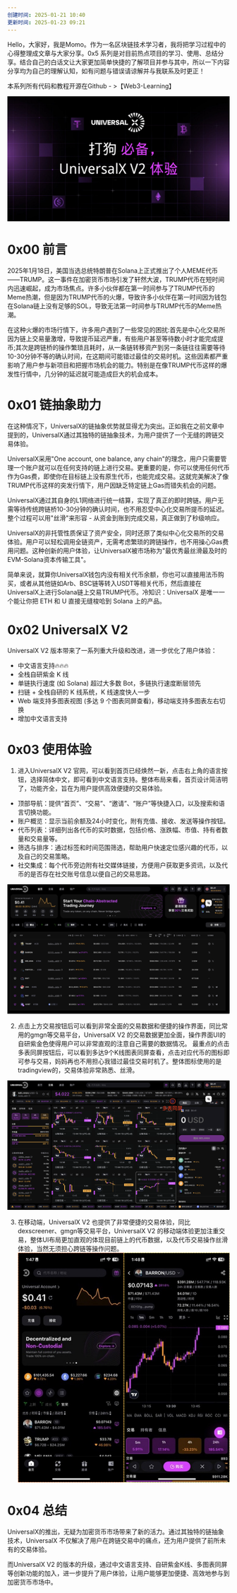 ```yaml
---
创建时间: 2025-01-21 10:40
更新时间: 2025-01-23 09:21
---
```


Hello，大家好，我是Momo。作为一名区块链技术学习者，我将把学习过程中的心得整理成文章与大家分享。0x5 系列是对目前热点项目的学习、使用、总结分享。结合自己的白话文让大家更加简单快捷的了解项目并参与其中，所以一下内容分享均为自己的理解认知，如有问题与错误请谅解并与我联系及时更正！

本系列所有代码和教程开源在Github - >【Web3-Learning】

![alt text](./img/2025-01-21-2.png)

# 0x00 前言

2025年1月18日，美国当选总统特朗普在Solana上正式推出了个人MEME代币——TRUMP。这一事件在加密货币市场引发了轩然大波，TRUMP代币在短时间内迅速崛起，成为市场焦点。许多小伙伴都在第一时间参与了TRUMP代币的Meme热潮，但是因为TRUMP代币的火爆，导致许多小伙伴在第一时间因为钱包在Solana链上没有足够的SOL，导致无法第一时间参与TRUMP代币的Meme热潮。

在这种火爆的市场行情下，许多用户遇到了一些常见的困扰:首先是中心化交易所因为链上交易量激增，导致提币延迟严重，有些用户甚至等待数小时才能完成提币;其次是跨链桥的操作繁琐且耗时，从一条链转移资产到另一条链往往需要等待10-30分钟不等的确认时间，在这期间可能错过最佳的交易时机。这些因素都严重影响了用户参与新项目和把握市场机会的能力。特别是在像TRUMP代币这样的爆发性行情中，几分钟的延迟就可能造成巨大的机会成本。

# 0x01 链抽象助力

在这种情况下，UniversalX的链抽象优势就显得尤为突出。正如我在之前文章中提到的，UniversalX通过其独特的链抽象技术，为用户提供了一个无缝的跨链交易体验。

UniversalX采用"One account, one balance, any chain"的理念，用户只需要管理一个账户就可以在任何支持的链上进行交易。更重要的是，你可以使用任何代币作为Gas费，即使你在目标链上没有原生代币，也能完成交易。这就完美解决了像TRUMP代币这样的突发行情下，用户因缺乏特定链上Gas而错失机会的问题。

UniversalX通过其自身的L1网络进行统一结算，实现了真正的即时跨链。用户无需等待传统跨链桥10-30分钟的确认时间，也不用忍受中心化交易所提币的延迟。整个过程可以用"丝滑"来形容 - 从资金到账到完成交易，真正做到了秒级响应。

UniversalX的非托管性质保证了资产安全，同时还原了类似中心化交易所的交易体验。用户可以轻松调用全链资产，无需考虑繁琐的跨链操作，也不用操心Gas费用问题。这种创新的用户体验，让UniversalX被市场称为"最优秀最丝滑最及时的EVM-Solana资本传输工具"。

简单来说，就算你UniversalX钱包内没有相关代币余额，你也可以直接用法币购买，或者从其他链如Arb、BSC链等转入USDT等相关代币，然后直接在UniversalX上进行Solana链上交易TRUMP代币。冷知识：UniversalX 是唯一一个能让你把 ETH 和 U 直接无缝梭哈到 Solana 上的产品。

# 0x02 UniversalX V2

UniversalX V2 版本带来了一系列重大升级和改进，进一步优化了用户体验：

- 中文语言支持🔥🔥🔥
- 全栈自研紫金 K 线
- 单链执行速度 (如 Solana) 超过大多数 Bot，多链执行速度断层领先
- 扫链 + 全栈自研的 K 线系统，K 线速度快人一步
- Web 端支持多图表视图 (多达 9 个图表同屏查看)，移动端支持多图表左右切换
- 增加中文语言支持

# 0x03 使用体验

1. 进入UniversalX V2 官网，可以看到首页已经焕然一新，点击右上角的语言按钮，选择简体中文，即可看到中文语言支持。整体布局来看，首页设计简洁明了，功能齐全，旨在为用户提供高效便捷的交易体验。

- 顶部导航：提供“首页”、“交易”、“邀请”、“账户”等快捷入口，以及搜索和语言切换功能。
- 账户概览：显示当前余额及24小时变化，附有充值、接收、发送等操作按钮。
- 代币列表：详细列出各代币的实时数据，包括价格、涨跌幅、市值、持有者数量和交易量等。
- 筛选与排序：通过标签和时间范围筛选，帮助用户快速定位感兴趣的代币，以及自己的交易策略。
- 社交集成：每个代币旁边附有社交媒体链接，方便用户获取更多资讯，以及代币的是否存在社交账号信息以便自己的交易思路。

![alt text](./img/image-1.png)

2. 点击上方交易按钮后可以看到非常全面的交易数据和便捷的操作界面，同比常用的gmgn等交易平台，UniversalX V2 的交易数据更加全面，操作界面UI的自研紫金色使得用户可以非常直观的注意自己需要的数据情况。
最重点的点击多表同屏按钮后，可以看到多达9个K线图表同屏查看，点击对应代币的图标即可参与交易，妈妈再也不用担心我错过最佳交易时机了。整体图标使用的是tradingview的，交易体验非常熟悉、丝滑。

![alt text](./img/image.png)

3. 在移动端，UniversalX V2 也提供了非常便捷的交易体验，同比dexscreener、gmgn等交易平台，UniversalX V2 的移动端体验更加注重交易，整体UI布局更加直观的体现目前链上的代币数据，以及代币交易操作丝滑体验，当然无须担心跨链等操作问题。
![alt text](./img/2025-01-21.png)

# 0x04 总结

UniversalX的推出，无疑为加密货币市场带来了新的活力。通过其独特的链抽象技术，UniversalX 不仅解决了用户在跨链交易中的痛点，还为用户提供了前所未有的交易体验。

而UniversalX V2 的版本的升级，通过中文语言支持、自研紫金K线、多图表同屏等创新功能的加入，进一步提升了用户体验，让用户能够更加便捷、高效地参与到加密货币市场中。
